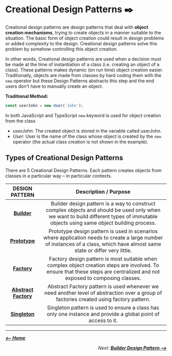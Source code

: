 # Creational Design Patterns :black_nib:

Creational design patterns are design patterns that deal with **object creation mechanisms**, trying to create objects in a manner suitable to the situation. The basic form of object creation could result in design problems or added complexity to the design. Creational design patterns solve this problem by somehow controlling this object creation.

In other words, Creational design patterns are used when a decision must be made at the time of instantiation of a class (i.e. creating an object of a class). These patterns makes dynamic (on run time) object creation easier.  
Traditionally, objects are made from classes by hard coding them with the `new` operator but these Design Patterns abstracts this step and the end users don't have to manually create an object.

**Traditional Method:**

```js
const userJohn = new User('John');
```

In both JavaScript and TypeScript `new` keyword is used for object creation from the class

- *userJohn*: The created object is stored in the variable called userJohn.
- *User*: User is the name of the class whose object is created by the `new` operator (the actual class creation is not shown in the example).

## Types of Creational Design Patterns

There are 5 Creational Design Patterns. Each pattern creates objects from classes in a particular way – in particular contexts.

| **DESIGN PATTERN**    | **Description / Purpose** |
|:---------------------:|:-------------------------:|
|[**Builder**](/Builder/README.md)            |Builder design pattern is a way to construct complex objects and should be used only when we want to build different types of immutable objects using same object building process.|
|[**Prototype**](/Prototype/README.md)          |Prototype design pattern is used in scenarios where application needs to create a large number of instances of a class, which have almost same state or differ very little.|
|[**Factory**](/Factory/README.md)            |Factory design pattern is most suitable when complex object creation steps are involved. To ensure that these steps are centralized and not exposed to composing classes.|
|<a href="/Abstract Factory/README.md">**Abstract Factory**</a>   |Abstract Factory pattern is used whenever we need another level of abstraction over a group of factories created using factory pattern.|
|[**Singleton**](/Singleton/README.md)          |Singleton pattern is used to ensure a class has only one instance and provide a global point of access to it.|

<hr>
<div>
  <p><i><a href="../README.md"><b><-- Home</b></a></i></p>
  <p align="right"><i>Next: <a href="/Builder/README.md"><b>Builder Design Pattern --></b></a></i></p>
</div>
